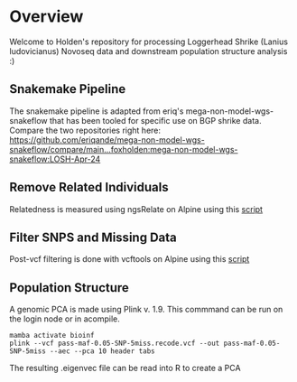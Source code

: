 # Overview
Welcome to Holden's repository for processing Loggerhead Shrike (Lanius ludovicianus) Novoseq data and downstream population structure analysis :)

## Snakemake Pipeline
The snakemake pipeline is adapted from eriq's mega-non-model-wgs-snakeflow that has been tooled for specific use on BGP shrike data. Compare the two repositories right here: https://github.com/eriqande/mega-non-model-wgs-snakeflow/compare/main...foxholden:mega-non-model-wgs-snakeflow:LOSH-Apr-24

## Remove Related Individuals
Relatedness is measured using ngsRelate on Alpine using this [script](scripts/1.ngsRelate-vcf.sbatch)
## Filter SNPS and Missing Data
Post-vcf filtering is done with vcftools on Alpine using this [script](scripts/2.filtersnps-missing.sbatch)

## Population Structure
A genomic PCA is made using Plink v. 1.9. This commmand can be run on the login node or in acompile.
```
mamba activate bioinf
plink --vcf pass-maf-0.05-SNP-5miss.recode.vcf --out pass-maf-0.05-SNP-5miss --aec --pca 10 header tabs
```
The resulting .eigenvec file can be read into R to create a PCA
